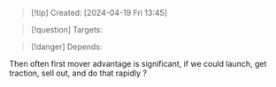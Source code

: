 
>[!tip] Created: [2024-04-19 Fri 13:45]

>[!question] Targets: 

>[!danger] Depends: 

Then often first mover advantage is significant, if we could launch, get traction, sell out, and do that rapidly ?